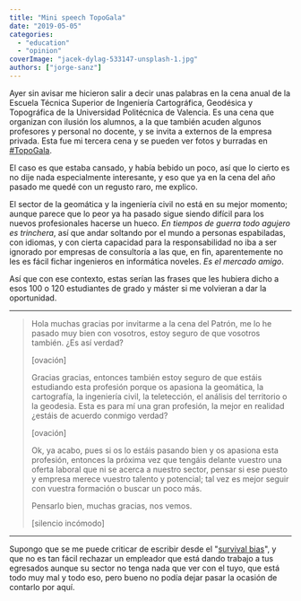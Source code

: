 ```yaml
---
title: "Mini speech TopoGala"
date: "2019-05-05"
categories: 
  - "education"
  - "opinion"
coverImage: "jacek-dylag-533147-unsplash-1.jpg"
authors: ["jorge-sanz"]
---
```


Ayer sin avisar me hicieron salir a decir unas palabras en la cena anual de la Escuela Técnica Superior de Ingeniería Cartográfica, Geodésica y Topográfica de la Universidad Politécnica de Valencia. Es una cena que organizan con ilusión los alumnos, a la que también acuden algunos profesores y personal no docente, y se invita a externos de la empresa privada. Esta fue mi tercera cena y se pueden ver fotos y burradas en [#TopoGala](https://twitter.com/search?f=tweets&vertical=default&q=%23TopoGala&src=typd).

El caso es que estaba cansado, y había bebido un poco, así que lo cierto es no dije nada especialmente interesante, y eso que ya en la cena del año pasado me quedé con un regusto raro, me explico.

El sector de la geomática y la ingeniería civil no está en su mejor momento; aunque parece que lo peor ya ha pasado sigue siendo difícil para los nuevos profesionales hacerse un hueco. _En tiempos de guerra todo agujero es trinchera_, así que andar soltando por el mundo a personas espabiladas, con idiomas, y con cierta capacidad para la responsabilidad no iba a ser ignorado por empresas de consultoría a las que, en fin, aparentemente no les es fácil fichar ingenieros en informática noveles. _Es el mercado amigo_.

Así que con ese contexto, estas serían las frases que les hubiera dicho a esos 100 o 120 estudiantes de grado y máster si me volvieran a dar la oportunidad.

* * *

> Hola muchas gracias por invitarme a la cena del Patrón, me lo he pasado muy bien con vosotros, estoy seguro de que vosotros también. ¿Es así verdad?
> 
> \[ovación\]
> 
> Gracias gracias, entonces también estoy seguro de que estáis estudiando esta profesión porque os apasiona la geomática, la cartografía, la ingeniería civil, la teletección, el análisis del territorio o la geodesia. Esta es para mí una gran profesión, la mejor en realidad ¿estáis de acuerdo conmigo verdad?
> 
> \[ovación\]
> 
> Ok, ya acabo, pues si os lo estáis pasando bien y os apasiona esta profesión, entonces la próxima vez que tengáis delante vuestro una oferta laboral que ni se acerca a nuestro sector, pensar si ese puesto y empresa merece vuestro talento y potencial; tal vez es mejor seguir con vuestra formación o buscar un poco más.
> 
> Pensarlo bien, muchas gracias, nos vemos.
> 
> \[silencio incómodo\]

* * *

Supongo que se me puede criticar de escribir desde el "[survival bias](https://en.wikipedia.org/wiki/Survivorship_bias)", y que no es tan fácil rechazar un empleador que está dando trabajo a tus egresados aunque su sector no tenga nada que ver con el tuyo, que está todo muy mal y todo eso, pero bueno no podía dejar pasar la ocasión de contarlo por aquí.
